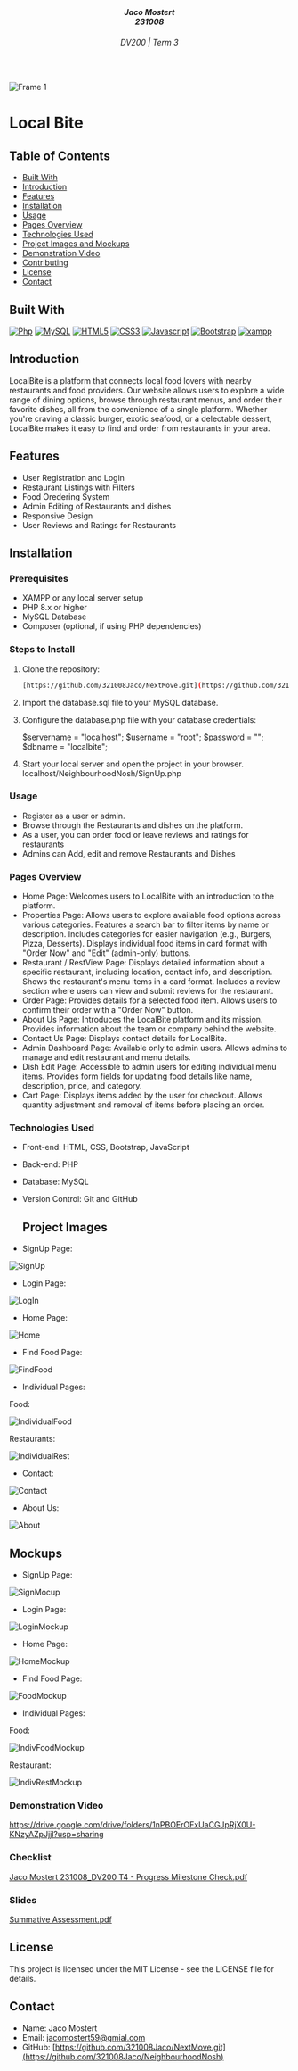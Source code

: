 <h5 align="center" style="padding:0;margin:0;">Jaco Mostert</h5>
<h5 align="center" style="padding:0;margin:0;">231008</h5>
<h6 align="center">DV200 | Term 3</h6>
</br>
<p align="center">

![Frame 1](https://github.com/user-attachments/assets/ffa91eee-5719-4117-830c-e1c4274f9f01)

# Local Bite

## Table of Contents
- [Built With](#built_with)
- [Introduction](#introduction)
- [Features](#features)
- [Installation](#installation)
- [Usage](#usage)
- [Pages Overview](#pages-overview)
- [Technologies Used](#technologies-used)
- [Project Images and Mockups](#project-images-and-mockups)
- [Demonstration Video](#demonstration-video)
- [Contributing](#contributing)
- [License](#license)
- [Contact](#contact)

## Built With

[![Php]( https://img.shields.io/badge/PHP-001440?style=for-the-badge&logo=php&logoColor=#777BB4)](https://www.php.net/docs.php)
[![MySQL]( https://img.shields.io/badge/MYSQL-5B5B5B?style=for-the-badge&logo=mysql&logoColor=white)](https://www.php.net/docs.php)
[![HTML5](https://img.shields.io/badge/HTML-e34c26?style=for-the-badge&logo=html5&logoColor=white)](https://html.spec.whatwg.org/multipage/)
[![CSS3](https://img.shields.io/badge/CSS-563d7c?style=for-the-badge&logo=css3&logoColor=white)](https://developer.mozilla.org/en-US/docs/Web/CSS)
[![Javascript](https://img.shields.io/badge/Javascript-323330?style=for-the-badge&logo=javascript&logoColor=F7DF1E)](https://www.javascript.com/)
[![Bootstrap](https://img.shields.io/badge/Bootstrap-563D7C?style=for-the-badge&logo=bootstrap&logoColor=white)](https://getbootstrap.com/)
[![xampp]( https://img.shields.io/badge/xampp-750000?style=for-the-badge&logo=xampp&logoColor=#FB7A24)](https://www.php.net/docs.php)

## Introduction
LocalBite is a platform that connects local food lovers with nearby restaurants and food providers. Our website allows users to explore a wide range of dining options, browse through restaurant menus, and order their favorite dishes, all from the convenience of a single platform. Whether you're craving a classic burger, exotic seafood, or a delectable dessert, LocalBite makes it easy to find and order from restaurants in your area.

## Features
- User Registration and Login
- Restaurant Listings with Filters
- Food Oredering System
- Admin Editing of Restaurants and dishes
- Responsive Design
- User Reviews and Ratings for Restaurants

## Installation
### Prerequisites

- XAMPP or any local server setup
- PHP 8.x or higher
- MySQL Database
- Composer (optional, if using PHP dependencies)

### Steps to Install

1. Clone the repository:

   ```bash
   [https://github.com/321008Jaco/NextMove.git](https://github.com/321008Jaco/NeighbourhoodNosh.git)

3. Import the database.sql file to your MySQL database.
4. Configure the database.php file with your database credentials:

    $servername = "localhost";
    $username = "root";
    $password = "";
    $dbname = "localbite";

5. Start your local server and open the project in your browser. localhost/NeighbourhoodNosh/SignUp.php

### Usage

- Register as a user or admin.
- Browse through the Restaurants and dishes on the platform.
- As a user, you can order food or leave reviews and ratings for restaurants
- Admins can Add, edit and remove Restaurants and Dishes

### Pages Overview

- Home Page: Welcomes users to LocalBite with an introduction to the platform.
- Properties Page: Allows users to explore available food options across various categories.
                   Features a search bar to filter items by name or description.
                   Includes categories for easier navigation (e.g., Burgers, Pizza, Desserts).
                   Displays individual food items in card format with "Order Now" and "Edit" (admin-only) buttons.
- Restaurant / RestView Page: Displays detailed information about a specific restaurant, including location, contact info, and description.
                              Shows the restaurant's menu items in a card format.
                              Includes a review section where users can view and submit reviews for the restaurant.
- Order Page: Provides details for a selected food item.
              Allows users to confirm their order with a "Order Now" button.
- About Us Page: Introduces the LocalBite platform and its mission.
                 Provides information about the team or company behind the website.
- Contact Us Page: Displays contact details for LocalBite.
- Admin Dashboard Page: Available only to admin users.
                  Allows admins to manage and edit restaurant and menu details.
- Dish Edit Page: Accessible to admin users for editing individual menu items.
                  Provides form fields for updating food details like name, description, price, and category.
- Cart Page: Displays items added by the user for checkout.
             Allows quantity adjustment and removal of items before placing an order.
    
### Technologies Used

- Front-end: HTML, CSS, Bootstrap, JavaScript
- Back-end: PHP
- Database: MySQL
- Version Control: Git and GitHub

  ## Project Images

- SignUp Page:

![SignUp](https://github.com/user-attachments/assets/e2477bf3-b579-4da7-86af-c835b628c3c8)

- Login Page:
  
![LogIn](https://github.com/user-attachments/assets/4be94885-c9f0-4467-b1fa-364925ee3a32)

- Home Page:

![Home](https://github.com/user-attachments/assets/8e15a43b-12d7-46e1-ad04-96cd67787165)

- Find Food Page:

![FindFood](https://github.com/user-attachments/assets/40db24a5-51dc-4091-b0ac-47dca3203c0b)

- Individual Pages:

Food:

![IndividualFood](https://github.com/user-attachments/assets/03639e4d-aa2c-43e6-9ea1-1689138fd3d5)

Restaurants:

![IndividualRest](https://github.com/user-attachments/assets/e14df57e-19e9-48e6-af6a-e7975b5b8d31)

- Contact:
  
![Contact](https://github.com/user-attachments/assets/a2d19d4a-5f5f-4c2f-8c20-bc13099997d1)

- About Us:
  
![About](https://github.com/user-attachments/assets/cca627f6-acc5-4eeb-95c0-7864a954e326)

## Mockups

- SignUp Page:

![SignMocup](https://github.com/user-attachments/assets/842d36dd-dd07-4908-b6a7-52ba61aabafc)

- Login Page:

![LoginMockup](https://github.com/user-attachments/assets/a99be17c-7694-4b70-8a35-607ac4b43470)

- Home Page:

![HomeMockup](https://github.com/user-attachments/assets/7e452c4a-dde6-4e59-b92b-0b6f06926113)

- Find Food Page:

![FoodMockup](https://github.com/user-attachments/assets/be6d44a7-f2f4-4077-99df-e52618ca6909)

- Individual Pages:

Food:

![IndivFoodMockup](https://github.com/user-attachments/assets/d9538aaf-97a9-4af2-b2d9-e76c03cf579a)

Restaurant:

![IndivRestMockup](https://github.com/user-attachments/assets/a27b5f63-cdc6-4c98-89b6-db4d92d5ae69)

### Demonstration Video

https://drive.google.com/drive/folders/1nPBOErOFxUaCGJpRjX0U-KNzyAZpJjjl?usp=sharing

### Checklist

[Jaco Mostert 231008_DV200 T4 - Progress Milestone Check.pdf](https://github.com/user-attachments/files/17623729/Jaco.Mostert.231008_DV200.T4.-.Progress.Milestone.Check.pdf)

### Slides

[Summative Assessment.pdf](https://github.com/user-attachments/files/17624166/Summative.Assessment.pdf)

## License

This project is licensed under the MIT License - see the LICENSE file for details.

## Contact

- Name: Jaco Mostert
- Email: jacomostert59@gmial.com
- GitHub: [https://github.com/321008Jaco/NextMove.git](https://github.com/321008Jaco/NeighbourhoodNosh)
